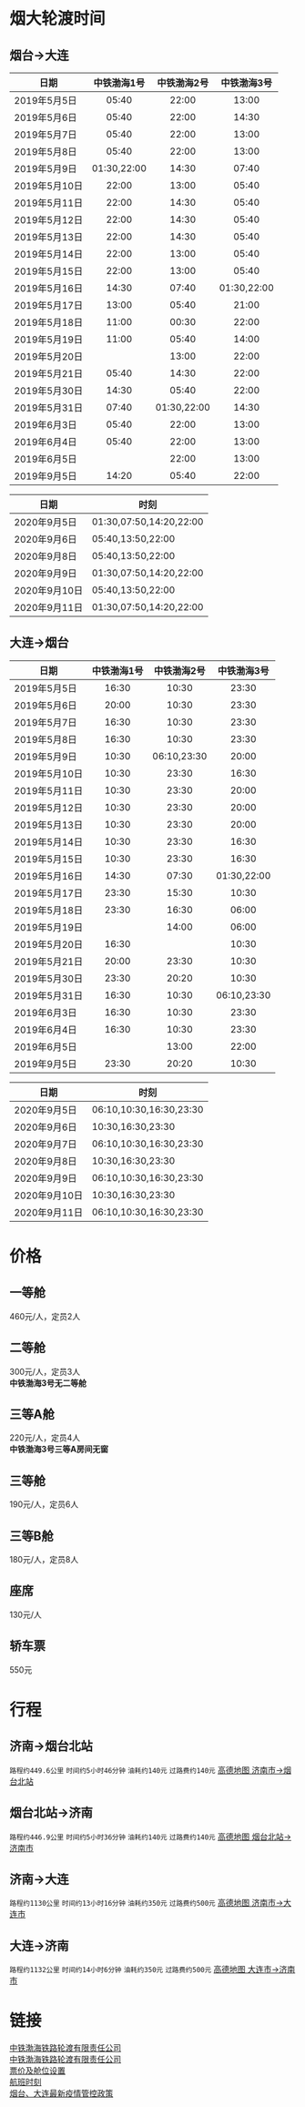 # 烟大轮渡时间

## 烟台->大连

| 日期         |    中铁渤海1号   |    中铁渤海2号   |    中铁渤海3号   |
| ---------- | :---------: | :---------: | :---------: |
| 2019年5月5日  |    05:40    |    22:00    |    13:00    |
| 2019年5月6日  |    05:40    |    22:00    |    14:30    |
| 2019年5月7日  |    05:40    |    22:00    |    13:00    |
| 2019年5月8日  |    05:40    |    22:00    |    13:00    |
| 2019年5月9日  | 01:30,22:00 |    14:30    |    07:40    |
| 2019年5月10日 |    22:00    |    13:00    |    05:40    |
| 2019年5月11日 |    22:00    |    14:30    |    05:40    |
| 2019年5月12日 |    22:00    |    14:30    |    05:40    |
| 2019年5月13日 |    22:00    |    14:30    |    05:40    |
| 2019年5月14日 |    22:00    |    13:00    |    05:40    |
| 2019年5月15日 |    22:00    |    13:00    |    05:40    |
| 2019年5月16日 |    14:30    |    07:40    | 01:30,22:00 |
| 2019年5月17日 |    13:00    |    05:40    |    21:00    |
| 2019年5月18日 |    11:00    |    00:30    |    22:00    |
| 2019年5月19日 |    11:00    |    05:40    |    14:00    |
| 2019年5月20日 |             |    13:00    |    22:00    |
| 2019年5月21日 |    05:40    |    14:30    |    22:00    |
| 2019年5月30日 |    14:30    |    05:40    |    22:00    |
| 2019年5月31日 |    07:40    | 01:30,22:00 |    14:30    |
| 2019年6月3日  |    05:40    |    22:00    |    13:00    |
| 2019年6月4日  |    05:40    |    22:00    |    13:00    |
| 2019年6月5日  |             |    22:00    |    13:00    |
| 2019年9月5日  |    14:20    |    05:40    |    22:00    |

| 日期         | 时刻                      |
| ---------- | ----------------------- |
| 2020年9月5日  | 01:30,07:50,14:20,22:00 |
| 2020年9月6日  | 05:40,13:50,22:00       |
| 2020年9月8日  | 05:40,13:50,22:00       |
| 2020年9月9日  | 01:30,07:50,14:20,22:00 |
| 2020年9月10日 | 05:40,13:50,22:00       |
| 2020年9月11日 | 01:30,07:50,14:20,22:00 |

## 大连->烟台

| 日期         | 中铁渤海1号 |    中铁渤海2号   |    中铁渤海3号   |
| ---------- | :----: | :---------: | :---------: |
| 2019年5月5日  |  16:30 |    10:30    |    23:30    |
| 2019年5月6日  |  20:00 |    10:30    |    23:30    |
| 2019年5月7日  |  16:30 |    10:30    |    23:30    |
| 2019年5月8日  |  16:30 |    10:30    |    23:30    |
| 2019年5月9日  |  10:30 | 06:10,23:30 |    20:00    |
| 2019年5月10日 |  10:30 |    23:30    |    16:30    |
| 2019年5月11日 |  10:30 |    23:30    |    20:00    |
| 2019年5月12日 |  10:30 |    23:30    |    20:00    |
| 2019年5月13日 |  10:30 |    23:30    |    20:00    |
| 2019年5月14日 |  10:30 |    23:30    |    16:30    |
| 2019年5月15日 |  10:30 |    23:30    |    16:30    |
| 2019年5月16日 |  14:30 |    07:30    | 01:30,22:00 |
| 2019年5月17日 |  23:30 |    15:30    |    10:30    |
| 2019年5月18日 |  23:30 |    16:30    |    06:00    |
| 2019年5月19日 |        |    14:00    |    06:00    |
| 2019年5月20日 |  16:30 |             |    10:30    |
| 2019年5月21日 |  20:00 |    23:30    |    10:30    |
| 2019年5月30日 |  23:30 |    20:20    |    10:30    |
| 2019年5月31日 |  16:30 |    10:30    | 06:10,23:30 |
| 2019年6月3日  |  16:30 |    10:30    |    23:30    |
| 2019年6月4日  |  16:30 |    10:30    |    23:30    |
| 2019年6月5日  |        |    13:00    |    22:00    |
| 2019年9月5日  |  23:30 |    20:20    |    10:30    |

| 日期         | 时刻                      |
| ---------- | ----------------------- |
| 2020年9月5日  | 06:10,10:30,16:30,23:30 |
| 2020年9月6日  | 10:30,16:30,23:30       |
| 2020年9月7日  | 06:10,10:30,16:30,23:30 |
| 2020年9月8日  | 10:30,16:30,23:30       |
| 2020年9月9日  | 06:10,10:30,16:30,23:30 |
| 2020年9月10日 | 10:30,16:30,23:30       |
| 2020年9月11日 | 06:10,10:30,16:30,23:30 |

# 价格

## 一等舱

460元/人，定员2人

## 二等舱

300元/人，定员3人<br>
**中铁渤海3号无二等舱**

## 三等A舱

220元/人，定员4人<br>
**中铁渤海3号三等A房间无窗**

## 三等舱

190元/人，定员6人<br>

## 三等B舱

180元/人，定员8人<br>

## 座席

130元/人<br>

## 轿车票

550元

# 行程

## 济南->烟台北站

`路程约449.6公里` `时间约5小时46分钟` `油耗约140元` `过路费约140元` [高德地图 济南市->烟台北站](https://ditu.amap.com/dir?from[adcode]=370100&from[name]=山东省济南市&from[id]=3701001559135165460&from[poitype]=&from[lnglat]=117.12009799999998,36.6512&from[modxy]=&to[name]=烟台北站&to[lnglat]=121.390375,37.588608&to[id]=B02170RTR6-to&to[poitype]=&to[adcode]=370600&to[modxy]=121.390375,37.588608&type=car&policy=1)

## 烟台北站->济南

`路程约446.9公里` `时间约5小时36分钟` `油耗约140元` `过路费约140元` [高德地图 烟台北站->济南市](https://ditu.amap.com/dir?from[name]=烟台北站&from[lnglat]=121.390375,37.588608&from[id]=B02170RTR6-from&from[poitype]=&from[adcode]=370600&from[modxy]=121.390375,37.588608&to[adcode]=370100&to[name]=山东省济南市&to[id]=3701001559135278518&to[poitype]=&to[lnglat]=117.12009799999998,36.6512&to[modxy]=&type=car&policy=1)

## 济南->大连

`路程约1130公里` `时间约13小时16分钟` `油耗约350元` `过路费约500元` [高德地图 济南市->大连市](https://amap.com/dir?from[adcode]=370100&from[name]=山东省济南市&from[id]=3701001599322222783&from[poitype]=&from[lnglat]=117.12009799999998,36.6512&from[modxy]=&to[adcode]=210200&to[name]=辽宁省大连市&to[id]=2102001599322226005&to[poitype]=&to[lnglat]=121.61862200000002,38.91459&to[modxy]=&type=car&policy=1)

## 大连->济南

`路程约1132公里` `时间约14小时6分钟` `油耗约350元` `过路费约500元` [高德地图 大连市->济南市](https://amap.com/dir?from[adcode]=210200&from[name]=辽宁省大连市&from[id]=2102001599322226005-to&from[poitype]=&from[lnglat]=121.61862200000002,38.91459&from[modxy]=&to[adcode]=370100&to[name]=山东省济南市&to[id]=3701001599322222783-from&to[poitype]=&to[lnglat]=117.12009799999998,36.6512&to[modxy]=&type=car&policy=1)

# 链接

[中铁渤海铁路轮渡有限责任公司](https://www.4000535411.com)<br>
[中铁渤海铁路轮渡有限责任公司](http://ship.ly.com/shipzhongtie/#/home)<br>
[票价及舱位设置](https://mp.weixin.qq.com/s/cB9rNuZuINcncSXHugTx3A)<br>
[航班时刻](https://mp.weixin.qq.com/s/tbz23zq6q23UxWU0XR1aQg)<br>
[烟台、大连最新疫情管控政策](https://mp.weixin.qq.com/s/uri1jSlkMr7xuxFNDJhUQg)
